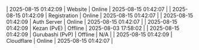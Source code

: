 | 2025-08-15 01:42:09 | Website | Online | 2025-08-15 01:42:07 |
| 2025-08-15 01:42:09 | Registration | Online | 2025-08-15 01:42:07 |
| 2025-08-15 01:42:09 | Auth Server | Online | 2025-08-15 01:42:07 |
| 2025-08-15 01:42:09 | Kezan (PvE) | Offline | 2025-08-03 17:58:02 |
| 2025-08-15 01:42:09 | Gurubashi (PvP) | Offline | N/A |
| 2025-08-15 01:42:09 | Cloudflare | Online | 2025-08-15 01:42:07 |
